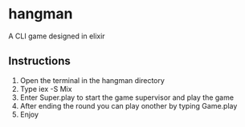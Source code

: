 # hangman
A CLI game designed in elixir

## Instructions
1) Open the terminal in the hangman directory
2) Type iex -S Mix 
3) Enter Super.play to start the game supervisor and play the game
4) After ending the round you can play onother by typing Game.play
5) Enjoy
